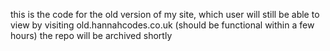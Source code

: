 this is the code for the old version of my site, which user will still be able to view by visiting old.hannahcodes.co.uk (should be functional within a few hours) 
the repo will be archived shortly
